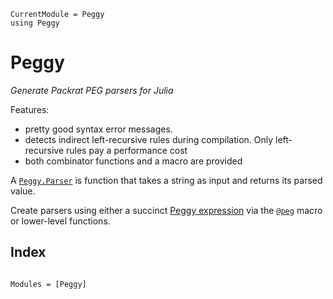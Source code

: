```@meta
CurrentModule = Peggy
using Peggy
```
# Peggy

*Generate Packrat PEG parsers for Julia* 

Features:

- pretty good syntax error messages. 
- detects indirect left-recursive rules during compilation. Only left-recursive rules pay a performance cost
- both combinator functions and a macro are provided

A [`Peggy.Parser`](@ref) is function that takes a string as input and returns its parsed value.

Create parsers using either a succinct [Peggy expression](@ref) via the [`@peg`](@ref) macro
or lower-level functions.

## Index
```@index
```

```@autodocs
Modules = [Peggy]
```
